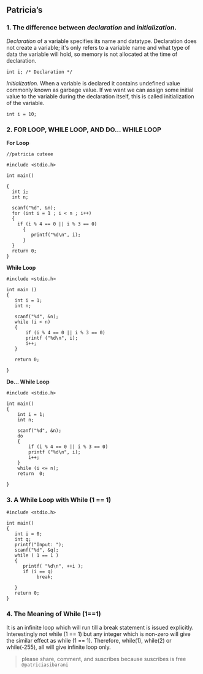 ## Patricia’s

### 1. The difference between **_declaration_** and **_initialization_**.
  _Declaration_ of a variable specifies its name and datatype. Declaration does not create a variable; it's only refers to a variable name and what type of data the variable will hold, so memory is not allocated at the time of declaration.
  
  `int i; /* Declaration */`
  
  _Initialization_. When a variable is declared it contains undefined value commonly known as garbage value. If we want we can assign some initial value to the variable during the declaration itself, this is called initialization of the variable.
  
  `int i = 10;`
  

### 2. FOR LOOP, WHILE LOOP, AND DO... WHILE LOOP

 **For Loop**
 
  ```
  //patricia cuteee
  
  #include <stdio.h>
  
  int main()

{
    int i;
    int n;
    
    scanf("%d", &n);
    for (int i = 1 ; i < n ; i++)
    {
      if (i % 4 == 0 || i % 3 == 0)
        {
           printf("%d\n", i);
        }
    }
    return 0;
}
```

 **While Loop**
 
 ```
 #include <stdio.h>

int main ()
{
	int i = 1;
	int n;
	
	scanf("%d", &n);
	while (i < n)
	{
        if (i % 4 == 0 || i % 3 == 0)
		printf ("%d\n", i);
        i++;
	}

	return 0;
	
}
```
**Do... While Loop**

```
#include <stdio.h>

int main()
{
    int i = 1;
    int n;

    scanf("%d", &n);
    do
    {
        if (i % 4 == 0 || i % 3 == 0)
        printf ("%d\n", i);
        i++;
    }
    while (i <= n);
    return  0;
    
}
```

### 3. A While Loop with While (1 == 1)

```
#include <stdio.h>

int main()  
{ 
   int i = 0; 
   int q;
   printf("Input: ");
   scanf("%d", &q);
   while ( 1 == 1 )  
   {   
      printf( "%d\n", ++i ); 
      if (i == q)      
           break;
  
   } 
   return 0; 
} 
```

### 4. The Meaning of While (1==1)

It is an infinite loop which will run till a break statement is issued explicitly. Interestingly not while (1 == 1) but any integer which is non-zero will give the similar effect as while (1 == 1). Therefore, while(1), while(2) or while(-255), all will give infinite loop only.





> please share, comment, and suscribes
> because suscribes is free
`@patriciasibarani`
